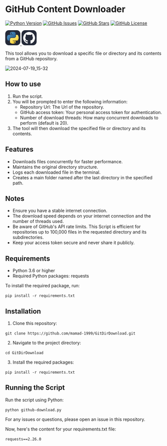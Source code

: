 # GitHub Content Downloader

[![Python Version](https://img.shields.io/badge/python-3.6%20%7C%203.7%20%7C%203.8-blue)](https://www.python.org/downloads/)
[![GitHub Issues](https://img.shields.io/github/issues/mamad-1999/GitDirDownload)](https://github.com/mamad-1999/github-follow-insights/issues)
[![GitHub Stars](https://img.shields.io/github/stars/mamad-1999/GitDirDownload)](https://github.com/mamad-1999/github-follow-insights/stargazers)
[![GitHub License](https://img.shields.io/github/license/mamad-1999/GitDirDownload)](https://github.com/mamad-1999/github-follow-insights/blob/master/LICENSE)


<p>
    <a href="https://skillicons.dev">
      <img src="https://github.com/tandpfun/skill-icons/blob/main/icons/Python-Dark.svg" width="48" title="python">
      <img src="https://github.com/tandpfun/skill-icons/blob/main/icons/Github-Dark.svg" width="48" title="github">
    </a>
</p>

This tool allows you to download a specific file or directory and its contents from a GitHub repository.

![2024-07-19_15-32](https://github.com/user-attachments/assets/56eebbde-d3ae-4a91-a2a9-c96414919b8c)

## How to use

1. Run the script.
2. You will be prompted to enter the following information:
   - Repository Url: The Url of the repository.
   - GitHub access token: Your personal access token for authentication.
   - Number of download threads: How many concurrent downloads to perform (default is 20).
3. The tool will then download the specified file or directory and its contents.

## Features

- Downloads files concurrently for faster performance.
- Maintains the original directory structure.
- Logs each downloaded file in the terminal.
- Creates a main folder named after the last directory in the specified path.

## Notes

- Ensure you have a stable internet connection.
- The download speed depends on your internet connection and the number of threads used.
- Be aware of GitHub's API rate limits. This Script is efficient for repositories up to 100,000 files in the requested directory and its subdirectories.
- Keep your access token secure and never share it publicly.

## Requirements

- Python 3.6 or higher
- Required Python packages: requests

To install the required package, run:

`pip install -r requirements.txt`

## Installation

1. Clone this repository:

`git clone https://github.com/mamad-1999/GitDirDownload.git`

2. Navigate to the project directory:

`cd GitDirDownload`

3. Install the required packages:

`pip install -r requirements.txt`

## Running the Script

Run the script using Python:

`python github-download.py`

For any issues or questions, please open an issue in this repository.

Now, here's the content for your requirements.txt file:

`requests==2.26.0`
